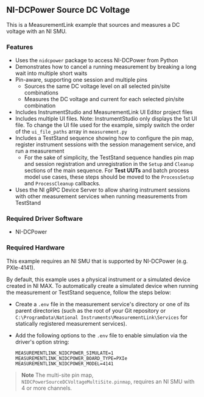 ## NI-DCPower Source DC Voltage

This is a MeasurementLink example that sources and measures a DC voltage with an NI SMU.

### Features

- Uses the `nidcpower` package to access NI-DCPower from Python
- Demonstrates how to cancel a running measurement by breaking a long wait into
  multiple short waits
- Pin-aware, supporting one session and multiple pins
  - Sources the same DC voltage level on all selected pin/site combinations
  - Measures the DC voltage and current for each selected pin/site combination
- Includes InstrumentStudio and MeasurementLink UI Editor project files
- Includes multiple UI files. Note: InstrumentStudio only displays the 1st UI file.
  To change the UI file used for the example, simply switch the order of the
  `ui_file_paths` array in `measurement.py`
- Includes a TestStand sequence showing how to configure the pin map, register
  instrument sessions with the session management service, and run a measurement
  - For the sake of simplicity, the TestStand sequence handles pin map and session 
    registration and unregistration in the `Setup` and `Cleanup` sections of the main 
    sequence. For **Test UUTs** and batch process model use cases, these steps should 
    be moved to the `ProcessSetup` and `ProcessCleanup` callbacks.
- Uses the NI gRPC Device Server to allow sharing instrument sessions with other
  measurement services when running measurements from TestStand

### Required Driver Software

- NI-DCPower

### Required Hardware

This example requires an NI SMU that is supported by NI-DCPower (e.g. PXIe-4141).

By default, this example uses a physical instrument or a simulated device created in NI MAX. To automatically create a simulated device when running the measurement or TestStand sequence, follow the steps below:
- Create a `.env` file in the measurement service's directory or one of its parent directories (such as the root of your Git repository or `C:\ProgramData\National Instruments\MeasurementLink\Services` for statically registered measurement services).
- Add the following options to the `.env` file to enable simulation via the driver's option string:

  ```
  MEASUREMENTLINK_NIDCPOWER_SIMULATE=1 
  MEASUREMENTLINK_NIDCPOWER_BOARD_TYPE=PXIe
  MEASUREMENTLINK_NIDCPOWER_MODEL=4141
  ```

> **Note**
> The multi-site pin map, `NIDCPowerSourceDCVoltageMultiSite.pinmap`, requires an
> NI SMU with 4 or more channels.

